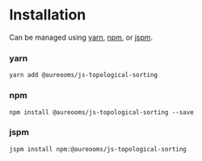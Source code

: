 # Installation

Can be managed using
[yarn](https://yarnpkg.com/en/docs),
[npm](https://docs.npmjs.com),
or [jspm](https://jspm.org/docs).


### yarn
```terminal
yarn add @aureooms/js-topological-sorting
```

### npm
```terminal
npm install @aureooms/js-topological-sorting --save
```

### jspm
```terminal
jspm install npm:@aureooms/js-topological-sorting
```

